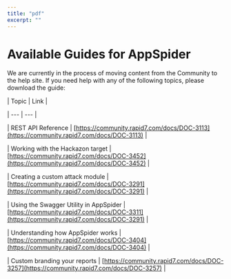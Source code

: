 ```yaml
---
title: "pdf"
excerpt: ""
---
```

# Available Guides for AppSpider

We are currently in the process of moving content from the Community to the help site. If you need help with any of the following topics, please download the guide:

| Topic | Link |

| --- | --- |

| REST API Reference  | [https://community.rapid7.com/docs/DOC-3113](https://community.rapid7.com/docs/DOC-3113) |

| Working with the Hackazon target | [https://community.rapid7.com/docs/DOC-3452](https://community.rapid7.com/docs/DOC-3452) |

| Creating a custom attack module | [https://community.rapid7.com/docs/DOC-3291](https://community.rapid7.com/docs/DOC-3291) |

| Using the Swagger Utility in AppSpider | [https://community.rapid7.com/docs/DOC-3311](https://community.rapid7.com/docs/DOC-3291) |

| Understanding how AppSpider works | [https://community.rapid7.com/docs/DOC-3404](https://community.rapid7.com/docs/DOC-3404) |

| Custom branding your reports | [https://community.rapid7.com/docs/DOC-3257](https://community.rapid7.com/docs/DOC-3257) |